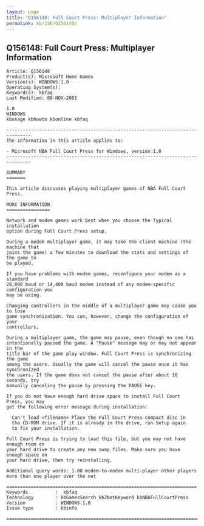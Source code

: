 ```yaml
---
layout: page
title: "Q156148: Full Court Press: Multiplayer Information"
permalink: kb/156/Q156148/
---
```


## Q156148: Full Court Press: Multiplayer Information

	Article: Q156148
	Product(s): Microsoft Home Games
	Version(s): WINDOWS:1.0
	Operating System(s): 
	Keyword(s): kbfaq
	Last Modified: 08-NOV-2001
	
	1.0
	WINDOWS
	kbusage kbhowto kbonline kbfaq
	
	-------------------------------------------------------------------------------
	The information in this article applies to:
	
	- Microsoft NBA Full Court Press for Windows, version 1.0 
	-------------------------------------------------------------------------------
	
	SUMMARY
	=======
	
	This article discusses playing multiplayer games of NBA Full Court Press.
	
	MORE INFORMATION
	================
	
	Network and modem games work best when you choose the Typical installation
	option during Full Court Press setup.
	
	During a modem multiplayer game, it may take the client machine (the machine that
	joins the game) a few minutes to download the stats and settings of the game to
	be played.
	
	If you have problems with modem games, reconfigure your modem as a standard
	28,800 baud or 14,400 baud modem instead of any modem-specific configuration you
	may be using.
	
	Changing controllers in the middle of a multiplayer game may cause you to lose
	game synchronization. You can, however, change the configuration of your
	controllers.
	
	During a multiplayer game, the game may pause, even though no one has
	intentionally paused the game. A "Pause" message may or may not appear in the
	title bar of the game play window. Full Court Press is synchronizing the game
	among the users. Usually the game will cancel the pause once it has synchronized
	the users. If the game does not cancel the pause after about 10 seconds, try
	manually canceling the pause by pressing the PAUSE key.
	
	If you do not have enough hard drive space to install Full Court Press, you may
	get the following error message during installation:
	
	  Can't load <filename> Place the Full Court Press compact disc in
	  the CD-ROM drive. If it is already in the drive, run Setup again
	  to fix your installation.
	
	Full Court Press is trying to load this file, but you may not have enough room on
	your hard drive to create any new swap files. Make sure you have enough space on
	your hard drive, then try reinstalling.
	
	Additional query words: 1.00 modem-to-modem multi-player other players more than one player over the net
	
	======================================================================
	Keywords          :  kbfaq
	Technology        : kbGamesSearch kbZNotKeyword kbNBAFullCourtPress
	Version           : WINDOWS:1.0
	Issue type        : kbinfo
	
	=============================================================================
	
